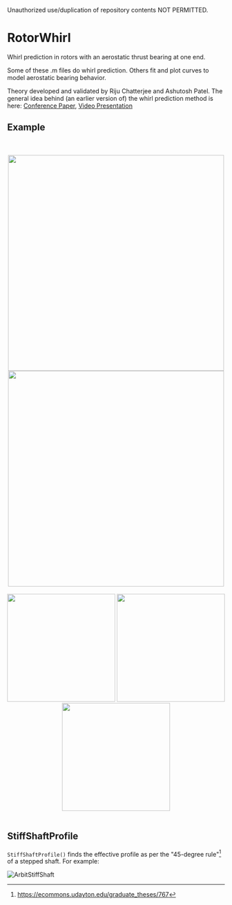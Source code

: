 Unauthorized use/duplication of repository contents NOT PERMITTED.

# RotorWhirl
Whirl prediction in rotors with an aerostatic thrust bearing at one end.

Some of these .m files do whirl prediction. Others fit and plot curves to model aerostatic bearing behavior.

Theory developed and validated by Riju Chatterjee and Ashutosh Patel. The general idea behind (an earlier version of) the whirl prediction method is here: [Conference Paper](https://doi.org/10.1115/GT2022-82632), [Video Presentation](https://youtu.be/lfDOsH-XRDQ)

## Example
<p align = "center">
</br></br>
<img src = "https://github.com/user-attachments/assets/9d32956c-2113-4c61-a16a-eea292fbc7a7" width = "500">
</br>
<img src = "https://github.com/user-attachments/assets/985b157c-fa7f-4fab-b983-3c7411a2edfd" width = "500">
</br></br>
<img src = "https://github.com/user-attachments/assets/22eaf91c-0947-474a-bd1b-fdcdf25159e9" height = "250">
<img src = "https://github.com/user-attachments/assets/3f177b25-0eed-424e-8f15-c225bda81802" height = "250">
<img src = "https://github.com/user-attachments/assets/83b91bfd-c40b-4e75-8f0d-5c33010d21c7" height = "250">
</br></br>
</p>

## StiffShaftProfile
`StiffShaftProfile()` finds the effective profile as per the "45-degree rule"[^1] of a stepped shaft. For example:

![ArbitStiffShaft](https://github.com/RandomVertebrate/RotorWhirl/assets/54997017/76b25389-63f6-4f6c-8f54-819ed0a685fc)

[^1]: https://ecommons.udayton.edu/graduate_theses/767 
